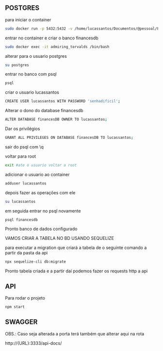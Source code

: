 ## POSTGRES

para iniciar o container

```bash
sudo docker run -p 5432:5432 -v /home/lucassantos/Documentos/@pessoal/FinancesPlanProj/DB:/var/lib/postgresql/data -e POSTGRES_PASSWORD=1234 postgres
```

entrar no container e criar o banco financesdb

```bash
sudo docker exec -it admiring_torvalds /bin/bash
```

alterar para o usuario postgres

```bash
su postgres
```

entrar no banco com psql

```bash
psql
```

criar o usuario lucassantos

```bash
CREATE USER lucassantos WITH PASSWORD 'senhadificil';
```

Alterar o dono do database financesdb

```bash
ALTER DATABASE financesDB OWNER TO lucassantos;
```

Dar os privilégios

```bash
GRANT ALL PRIVILEGES ON DATABASE financesDB TO lucassantos;
```

sair do psql com \q

voltar para root 

```bash
exit #ate o usuario voltar a root
```

adicionar o usuario ao container

```bash
adduser lucassantos
```

depois fazer as operações com ele

```bash
su lucassantos
```

em seguida entrar no psql novamente

```bash
psql financesdb
```

Pronto banco de dados configurado

VAMOS CRIAR A TABELA NO BD USANDO SEQUELIZE

para executar a migration que criará a tabela de o seguinte comando a partir da pasta da api

```bash
npx sequelize-cli db:migrate
```

Pronto tabela criada e a partir daí podemos fazer os requests http a api

## API

Para rodar o projeto

```bash
npm start
```

## SWAGGER
OBS.: Caso seja alterada a porta terá também que alterar aqui na rota


http://{URL}:3333/api-docs/
